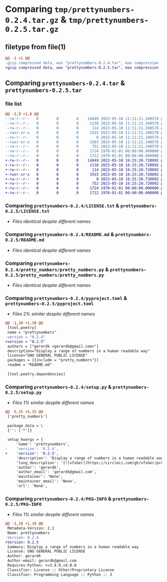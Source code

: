 # Comparing `tmp/prettynumbers-0.2.4.tar.gz` & `tmp/prettynumbers-0.2.5.tar.gz`

## filetype from file(1)

```diff
@@ -1 +1 @@
-gzip compressed data, was "prettynumbers-0.2.4.tar", max compression
+gzip compressed data, was "prettynumbers-0.2.5.tar", max compression
```

## Comparing `prettynumbers-0.2.4.tar` & `prettynumbers-0.2.5.tar`

### file list

```diff
@@ -1,9 +1,8 @@
--rw-r--r--   0        0        0    14849 2023-05-10 11:11:21.340578 prettynumbers-0.2.4/LICENSE.txt
--rw-r--r--   0        0        0     1138 2023-05-10 11:11:21.340578 prettynumbers-0.2.4/README.md
--rw-r--r--   0        0        0      114 2023-05-10 11:11:21.340578 prettynumbers-0.2.4/pretty_numbers/__init__.py
--rwxr-xr-x   0        0        0     1915 2023-05-10 11:11:21.340578 prettynumbers-0.2.4/pretty_numbers/pretty_numbers.py
--rw-r--r--   0        0        0        0 2023-05-10 11:11:21.340578 prettynumbers-0.2.4/pretty_numbers/py.typed
--rwxr-xr-x   0        0        0     3303 2023-05-10 11:11:21.340578 prettynumbers-0.2.4/pretty_numbers/test_pretty_numbers.py
--rw-r--r--   0        0        0      752 2023-05-10 11:11:21.340578 prettynumbers-0.2.4/pyproject.toml
--rw-r--r--   0        0        0     1724 1970-01-01 00:00:00.000000 prettynumbers-0.2.4/setup.py
--rw-r--r--   0        0        0     1712 1970-01-01 00:00:00.000000 prettynumbers-0.2.4/PKG-INFO
+-rw-r--r--   0        0        0    14849 2023-05-10 16:25:20.720892 prettynumbers-0.2.5/LICENSE.txt
+-rw-r--r--   0        0        0     1138 2023-05-10 16:25:20.720892 prettynumbers-0.2.5/README.md
+-rw-r--r--   0        0        0      114 2023-05-10 16:25:20.720892 prettynumbers-0.2.5/pretty_numbers/__init__.py
+-rwxr-xr-x   0        0        0     1915 2023-05-10 16:25:20.720892 prettynumbers-0.2.5/pretty_numbers/pretty_numbers.py
+-rw-r--r--   0        0        0        0 2023-05-10 16:25:20.720892 prettynumbers-0.2.5/pretty_numbers/py.typed
+-rw-r--r--   0        0        0      752 2023-05-10 16:25:20.720892 prettynumbers-0.2.5/pyproject.toml
+-rw-r--r--   0        0        0     1724 1970-01-01 00:00:00.000000 prettynumbers-0.2.5/setup.py
+-rw-r--r--   0        0        0     1712 1970-01-01 00:00:00.000000 prettynumbers-0.2.5/PKG-INFO
```

### Comparing `prettynumbers-0.2.4/LICENSE.txt` & `prettynumbers-0.2.5/LICENSE.txt`

 * *Files identical despite different names*

### Comparing `prettynumbers-0.2.4/README.md` & `prettynumbers-0.2.5/README.md`

 * *Files identical despite different names*

### Comparing `prettynumbers-0.2.4/pretty_numbers/pretty_numbers.py` & `prettynumbers-0.2.5/pretty_numbers/pretty_numbers.py`

 * *Files identical despite different names*

### Comparing `prettynumbers-0.2.4/pyproject.toml` & `prettynumbers-0.2.5/pyproject.toml`

 * *Files 2% similar despite different names*

```diff
@@ -1,10 +1,10 @@
 [tool.poetry]
 name = "prettynumbers"
-version = "0.2.4"
+version = "0.2.5"
 authors = ["gerardk <gerardk@gmail.com>"]
 description="Display a range of numbers in a human readable way"
 license="GNU GENERAL PUBLIC LICENSE"
 packages = [{include = "pretty_numbers"}]
 readme = "README.md"
 
 [tool.poetry.dependencies]
```

### Comparing `prettynumbers-0.2.4/setup.py` & `prettynumbers-0.2.5/setup.py`

 * *Files 1% similar despite different names*

```diff
@@ -5,15 +5,15 @@
 ['pretty_numbers']
 
 package_data = \
 {'': ['*']}
 
 setup_kwargs = {
     'name': 'prettynumbers',
-    'version': '0.2.4',
+    'version': '0.2.5',
     'description': 'Display a range of numbers in a human readable way',
     'long_description': '[![vfxGer](https://circleci.com/gh/vfxGer/pretty-numbers.svg?style=svg)](BUILD)\n[![codecov.io](https://codecov.io/gh/vfxGer/pretty-numbers/coverage.svg?branch=master)](https://codecov.io/gh/vfxGer/pretty-numbers)\n[![Code Climate](https://codeclimate.com/github/vfxGer/pretty-numbers/badges/gpa.svg)](https://codeclimate.com/github/vfxGer/pretty-numbers)\n[![PYPI](https://img.shields.io/pypi/v/prettynumbers.svg)](https://pypi.python.org/pypi/prettynumbers)\n\n# Pretty Numbers\n\nPretty Numbers is a simple Python package that displays long series of numbers in a more human readable way.\n\nI have used it for displaying frames of a render in a more human readable way or issues of comic books. It allows the user to quickly see what is included and what is missing.\n\n## Installation\n\nIt is available on [PyPi](https://pypi.python.org/pypi/prettynumbers) meaning you can just:\n\n    pip install prettynumbers\n\n## Usage\n\n```python\nimport pretty_numbers\npretty_numbers.getPrettyTextFromNumbers([1001, 99, 1004, 1005, 1003, 1008,\n                                         1002, 1007, 1010, 1006, 1111, 1009])\n```\n\nReturns:\n\n    "99,1001-1010,1111"\n',
     'author': 'gerardk',
     'author_email': 'gerardk@gmail.com',
     'maintainer': 'None',
     'maintainer_email': 'None',
     'url': 'None',
```

### Comparing `prettynumbers-0.2.4/PKG-INFO` & `prettynumbers-0.2.5/PKG-INFO`

 * *Files 1% similar despite different names*

```diff
@@ -1,10 +1,10 @@
 Metadata-Version: 2.1
 Name: prettynumbers
-Version: 0.2.4
+Version: 0.2.5
 Summary: Display a range of numbers in a human readable way
 License: GNU GENERAL PUBLIC LICENSE
 Author: gerardk
 Author-email: gerardk@gmail.com
 Requires-Python: >=3.8.0,<4.0.0
 Classifier: License :: Other/Proprietary License
 Classifier: Programming Language :: Python :: 3
```

